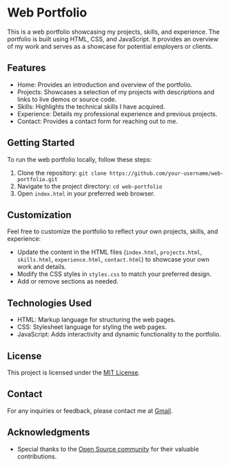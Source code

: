 # Web Portfolio

This is a web portfolio showcasing my projects, skills, and experience. The portfolio is built using HTML, CSS, and JavaScript. It provides an overview of my work and serves as a showcase for potential employers or clients.

## Features

- Home: Provides an introduction and overview of the portfolio.
- Projects: Showcases a selection of my projects with descriptions and links to live demos or source code.
- Skills: Highlights the technical skills I have acquired.
- Experience: Details my professional experience and previous projects.
- Contact: Provides a contact form for reaching out to me.

## Getting Started

To run the web portfolio locally, follow these steps:

1. Clone the repository: `git clone https://github.com/your-username/web-portfolio.git`
2. Navigate to the project directory: `cd web-portfolio`
3. Open `index.html` in your preferred web browser.

## Customization

Feel free to customize the portfolio to reflect your own projects, skills, and experience:

- Update the content in the HTML files (`index.html`, `projects.html`, `skills.html`, `experience.html`, `contact.html`) to showcase your own work and details.
- Modify the CSS styles in `styles.css` to match your preferred design.
- Add or remove sections as needed.

## Technologies Used

- HTML: Markup language for structuring the web pages.
- CSS: Stylesheet language for styling the web pages.
- JavaScript: Adds interactivity and dynamic functionality to the portfolio.

## License

This project is licensed under the [MIT License](LICENSE).

## Contact

For any inquiries or feedback, please contact me at [Gmail](mailto:abhishekdebath.7050@gmail.com).

## Acknowledgments

- Special thanks to the [Open Source community](https://opensource.org/community) for their valuable contributions.
